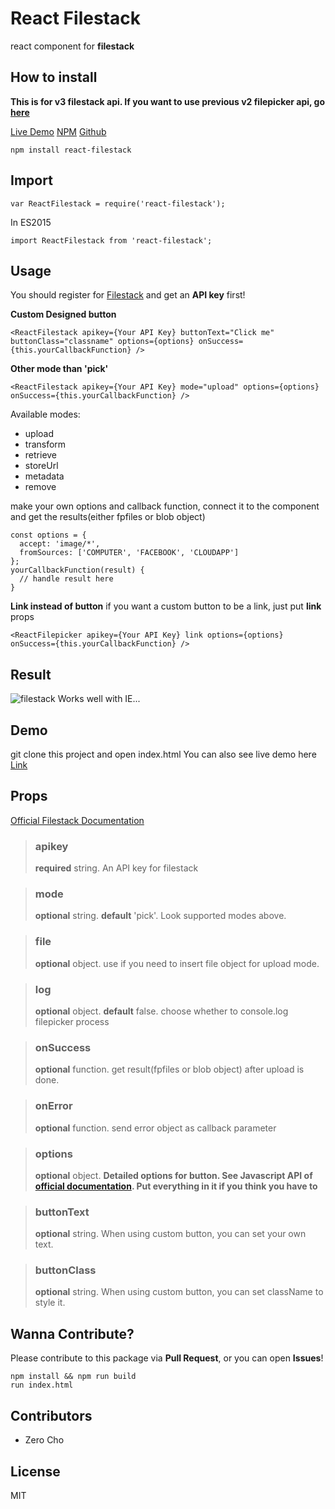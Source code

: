 # React Filestack
react component for **filestack**

## How to install

**This is for v3 filestack api. If you want to use previous v2 filepicker api, go [here](https://npmjs.com/package/react-filepicker)**

[Live Demo](https://www.zerocho.com/portfolio/ReactFilestack)
[NPM](https://npmjs.com/package/react-filestack)
[Github](https://github.com/zerocho/react-filestack)
```
npm install react-filestack
```
## Import
```
var ReactFilestack = require('react-filestack');
```
In ES2015
```
import ReactFilestack from 'react-filestack';
```
## Usage
You should register for [Filestack](https://www.filestack.com) and get an **API key** first!

**Custom Designed button**
```
<ReactFilestack apikey={Your API Key} buttonText="Click me" buttonClass="classname" options={options} onSuccess={this.yourCallbackFunction} />
```

**Other mode than 'pick'**
```
<ReactFilestack apikey={Your API Key} mode="upload" options={options} onSuccess={this.yourCallbackFunction} />
```
Available modes:
* upload
* transform
* retrieve
* storeUrl
* metadata
* remove

make your own options and callback function, connect it to the component and get the results(either fpfiles or blob object)
```
const options = {
  accept: 'image/*',
  fromSources: ['COMPUTER', 'FACEBOOK', 'CLOUDAPP']
};
yourCallbackFunction(result) {
  // handle result here
}
```

**Link instead of button**
if you want a custom button to be a link, just put **link** props
```
<ReactFilepicker apikey={Your API Key} link options={options} onSuccess={this.yourCallbackFunction} />
```

## Result
![filestack](https://cloud.githubusercontent.com/assets/10962668/23750309/ac3e1080-050f-11e7-922d-ee9deb8251a3.png)
Works well with IE...

## Demo
git clone this project and open index.html
You can also see live demo here
[Link](https://www.zerocho.com/portfolio/ReactFilestack)

## Props
[Official Filestack Documentation](https://filestack.com/docs)

> ### apikey
> **required** string. An API key for filestack

> ### mode
> **optional** string. **default** 'pick'. Look supported modes above.

> ### file
> **optional** object. use if you need to insert file object for upload mode.

> ### log
> **optional** object. **default** false. choose whether to console.log filepicker process

> ### onSuccess
> **optional** function. get result(fpfiles or blob object) after upload is done.

> ### onError
> **optional** function. send error object as callback parameter

> ### options
> **optional** object. **Detailed options for button. See Javascript API of [official documentation](https://filestack.com/docs). Put everything in it if you think you have to**

> ### buttonText
> **optional** string. When using custom button, you can set your own text.

> ### buttonClass
> **optional** string. When using custom button, you can set className to style it.

## Wanna Contribute?
Please contribute to this package via **Pull Request**, or you can open **Issues**!
```
npm install && npm run build
run index.html
```

## Contributors
- Zero Cho

## License
MIT
